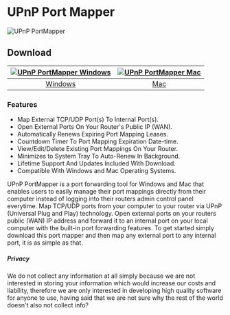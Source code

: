 # UPnP Port Mapper
![UPnP PortMapper](https://github.com/upnpportmapper/download/blob/main/images/tool.jpeg?raw=true)
## Download
[![UPnP PortMapper Windows](https://github.com/upnpportmapper/download/blob/main/images/windows.png?raw=true)](https://apps.microsoft.com/detail/9PBT9LKW4Z7B)  |  [![UPnP PortMapper Mac](https://github.com/upnpportmapper/download/blob/main/images/mac.png?raw=true)](https://github.com/appdownloads/software/raw/main/upnp-portmapper-mac.zip)
:-------------------------:|:-------------------------:
[Windows](https://apps.microsoft.com/detail/9PBT9LKW4Z7B)             |  [Mac](https://github.com/appdownloads/software/raw/main/upnp-portmapper-mac.zip)
### Features
- Map External TCP/UDP Port(s) To Internal Port(s).
- Open External Ports On Your Router's Public IP (WAN).
- Automatically Renews Expiring Port Mapping Leases.
- Countdown Timer To Port Mapping Expiration Date-time.
- View/Edit/Delete Existing Port Mappings On Your Router.
- Minimizes to System Tray To Auto-Renew In Background.
- Lifetime Support And Updates Included With Download.
- Compatible With Windows and Mac Operating Systems.

UPnP PortMapper is a port forwarding tool for Windows and Mac that enables users to easily manage their port mappings directly from their computer instead of logging into their routers admin control panel everytime. Map TCP/UDP ports from your computer to your router via UPnP (Universal Plug and Play) technology. Open external ports on your routers public (WAN) IP address and forward it to an internal port on your local computer with the built-in port forwarding features. To get started simply download this port mapper and then map any external port to any internal port, it is as simple as that.
##### Privacy
We do not collect any information at all simply because we are not interested in storing your information which would increase our costs and liability, therefore we are only interested in developing high quality software for anyone to use, having said that we are not sure why the rest of the world doesn't also not collect info?
